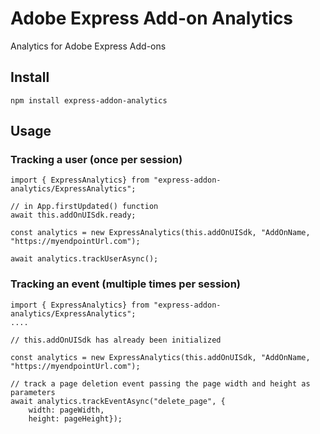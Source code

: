 # Adobe Express Add-on Analytics

Analytics for Adobe Express Add-ons

## Install

    npm install express-addon-analytics

## Usage

### Tracking a user (once per session)

    import { ExpressAnalytics} from "express-addon-analytics/ExpressAnalytics";

    // in App.firstUpdated() function 
    await this.addOnUISdk.ready;

    const analytics = new ExpressAnalytics(this.addOnUISdk, "AddOnName, "https://myendpointUrl.com");

    await analytics.trackUserAsync();

### Tracking an event (multiple times per session)

    import { ExpressAnalytics} from "express-addon-analytics/ExpressAnalytics";
    ....

    // this.addOnUISdk has already been initialized

    const analytics = new ExpressAnalytics(this.addOnUISdk, "AddOnName, "https://myendpointUrl.com");

    // track a page deletion event passing the page width and height as parameters
    await analytics.trackEventAsync("delete_page", {
        width: pageWidth, 
        height: pageHeight});

    
